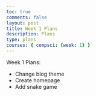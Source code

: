 ```yaml
---
toc: true
comments: false
layout: post
title: Week 1 Plans 
description: Plans
type: plans
courses: { compsci: {week: 1} }
---
```


Week 1 Plans:
- Change blog theme
- Create homepage
- Add snake game